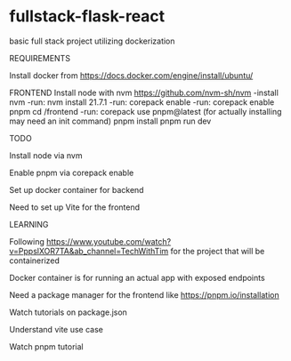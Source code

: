 # fullstack-flask-react
basic full stack project utilizing dockerization


REQUIREMENTS

Install docker from https://docs.docker.com/engine/install/ubuntu/

FRONTEND 
Install node with nvm https://github.com/nvm-sh/nvm 
-install nvm
-run: nvm install 21.7.1 
-run: corepack enable
-run: corepack enable pnpm
cd /frontend
-run: corepack use pnpm@latest (for actually installing may need an init command)
pnpm install
pnpm run dev

TODO

Install node via nvm 

Enable pnpm via corepack enable 

Set up docker container for backend 

Need to set up Vite for the frontend 


LEARNING

Following https://www.youtube.com/watch?v=PppslXOR7TA&ab_channel=TechWithTim for the project that will be containerized 


Docker container is for running an actual app with exposed endpoints

Need a package manager for the frontend like https://pnpm.io/installation

Watch tutorials on package.json

Understand vite use case 

Watch pnpm tutorial
